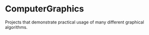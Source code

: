# ComputerGraphics
Projects that demonstrate practical usage of many different graphical algorithms.
